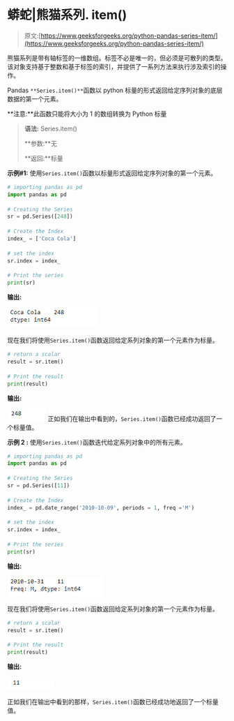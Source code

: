 # 蟒蛇|熊猫系列. item()

> 原文:[https://www.geeksforgeeks.org/python-pandas-series-item/](https://www.geeksforgeeks.org/python-pandas-series-item/)

熊猫系列是带有轴标签的一维数组。标签不必是唯一的，但必须是可散列的类型。该对象支持基于整数和基于标签的索引，并提供了一系列方法来执行涉及索引的操作。

Pandas `**Series.item()**`函数以 python 标量的形式返回给定序列对象的底层数据的第一个元素。

**注意:**此函数只能将大小为 1 的数组转换为 Python 标量

> **语法:** Series.item()
> 
> **参数:**无
> 
> **返回:**标量

**示例#1:** 使用`Series.item()`函数以标量形式返回给定序列对象的第一个元素。

```py
# importing pandas as pd
import pandas as pd

# Creating the Series
sr = pd.Series([248])

# Create the Index
index_ = ['Coca Cola']

# set the index
sr.index = index_

# Print the series
print(sr)
```

**输出:**

![](img/6aa77c5ede052edef46af2eeff38c140.png)

现在我们将使用`Series.item()`函数返回给定系列对象的第一个元素作为标量。

```py
# return a scalar
result = sr.item()

# Print the result
print(result)
```

**输出:**

![](img/ea2dd86e5e4cec01a339adc6b0b6f78c.png)
正如我们在输出中看到的，`Series.item()`函数已经成功返回了一个标量值。

**示例 2 :** 使用`Series.item()`函数迭代给定系列对象中的所有元素。

```py
# importing pandas as pd
import pandas as pd

# Creating the Series
sr = pd.Series([11])

# Create the Index
index_ = pd.date_range('2010-10-09', periods = 1, freq ='M')

# set the index
sr.index = index_

# Print the series
print(sr)
```

**输出:**

![](img/40c3b1739e1cc68efb62c70f3c9185aa.png)

现在我们将使用`Series.item()`函数返回给定系列对象的第一个元素作为标量。

```py
# return a scalar
result = sr.item()

# Print the result
print(result)
```

**输出:**

![](img/0f6145c2a6212e75e8011a498a27c0db.png)

正如我们在输出中看到的那样，`Series.item()`函数已经成功地返回了一个标量值。